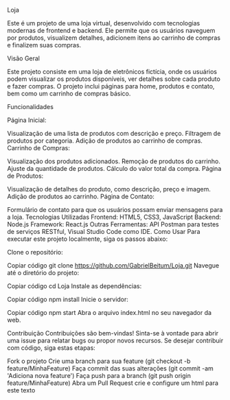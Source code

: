 Loja

Este é um projeto de uma loja virtual, desenvolvido com tecnologias modernas de frontend e backend. Ele permite que os usuários naveguem por produtos, visualizem detalhes, adicionem itens ao carrinho de compras e finalizem suas compras.

Visão Geral

Este projeto consiste em uma loja de eletrônicos fictícia, onde os usuários podem visualizar os produtos disponíveis, ver detalhes sobre cada produto e fazer compras. O projeto inclui páginas para home, produtos e contato, bem como um carrinho de compras básico.

Funcionalidades

Página Inicial:

Visualização de uma lista de produtos com descrição e preço.
Filtragem de produtos por categoria.
Adição de produtos ao carrinho de compras.
Carrinho de Compras:

Visualização dos produtos adicionados.
Remoção de produtos do carrinho.
Ajuste da quantidade de produtos.
Cálculo do valor total da compra.
Página de Produtos:

Visualização de detalhes do produto, como descrição, preço e imagem.
Adição de produtos ao carrinho.
Página de Contato:

Formulário de contato para que os usuários possam enviar mensagens para a loja.
Tecnologias Utilizadas
Frontend: HTML5, CSS3, JavaScript
Backend: Node.js
Framework: React.js
Outras Ferramentas: API Postman para testes de serviços RESTful, Visual Studio Code como IDE.
Como Usar
Para executar este projeto localmente, siga os passos abaixo:

Clone o repositório:


Copiar código
git clone https://github.com/GabrielBeitum/Loja.git
Navegue até o diretório do projeto:

Copiar código
cd Loja
Instale as dependências:


Copiar código
npm install
Inicie o servidor:


Copiar código
npm start
Abra o arquivo index.html no seu navegador da web.

Contribuição
Contribuições são bem-vindas! Sinta-se à vontade para abrir uma issue para relatar bugs ou propor novos recursos. Se desejar contribuir com código, siga estas etapas:

Fork o projeto
Crie uma branch para sua feature (git checkout -b feature/MinhaFeature)
Faça commit das suas alterações (git commit -am 'Adiciona nova feature')
Faça push para a branch (git push origin feature/MinhaFeature)
Abra um Pull Request
crie e configure um html para este texto
